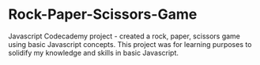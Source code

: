 # Rock-Paper-Scissors-Game
Javascript Codecademy project - created a rock, paper, scissors game using basic Javascript concepts. 
This project was for learning purposes to solidify my knowledge and skills in basic Javascript. 
